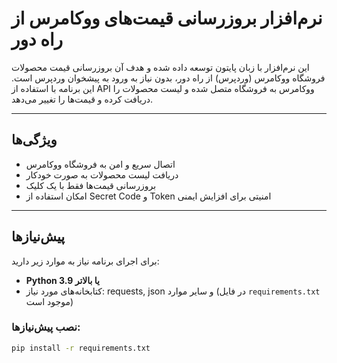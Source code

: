 # نرم‌افزار بروزرسانی قیمت‌های ووکامرس از راه دور

این نرم‌افزار با زبان پایتون توسعه داده شده و هدف آن بروزرسانی قیمت محصولات فروشگاه ووکامرس (وردپرس) از راه دور، بدون نیاز به ورود به پیشخوان وردپرس است. این برنامه با استفاده از API ووکامرس به فروشگاه متصل شده و لیست محصولات را دریافت کرده و قیمت‌ها را تغییر می‌دهد.

---

## ویژگی‌ها

- اتصال سریع و امن به فروشگاه ووکامرس
- دریافت لیست محصولات به صورت خودکار
- بروزرسانی قیمت‌ها فقط با یک کلیک
- امکان استفاده از Secret Code و Token امنیتی برای افزایش ایمنی

---

## پیش‌نیازها

برای اجرای برنامه نیاز به موارد زیر دارید:

- **Python 3.9 یا بالاتر**
- کتابخانه‌های مورد نیاز: requests, json و سایر موارد (در فایل `requirements.txt` موجود است)

### نصب پیش‌نیازها:

```bash
pip install -r requirements.txt
